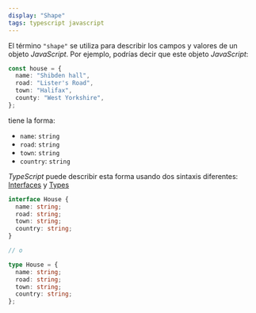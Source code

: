 ```yaml
---
display: "Shape"
tags: typescript javascript
---
```


El término `"shape"` se utiliza para describir los campos y valores de un objeto *JavaScript*. Por ejemplo, podrías decir que este objeto *JavaScript*:

```ts
const house = {
  name: "Shibden hall",
  road: "Lister's Road",
  town: "Halifax",
  county: "West Yorkshire",
};
```

tiene la forma:

- `name`: `string`
- `road`: `string`
- `town`: `string`
- `country`: `string`

*TypeScript* puede describir esta forma usando dos sintaxis diferentes: [Interfaces](#interface) y [Types](#type-literal)

```ts
interface House {
  name: string;
  road: string;
  town: string;
  country: string;
}

// o

type House = {
  name: string;
  road: string;
  town: string;
  country: string;
};
```
